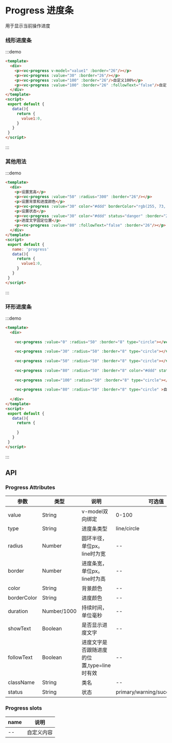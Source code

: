 <!-- Created by 337547038 on 2019/8/6 0006. -->
# Progress 进度条
用于显示当前操作进度
 
### 线形进度条
:::demo 
```html
<template>
  <div>
    <p><vc-progress v-model="value1" :border="26"/></p>
    <p><vc-progress :value="30" :border="26"/></p>
    <p><vc-progress :value="100" :border="26"/>自定义100%</p>
    <p><vc-progress :value="100" :border="26" :followText="false"/>自定义100%</p>
  </div>
</template>
<script>
 export default {
   data(){
     return {
       value1:0,
     }
   }
 }
</script>
```
:::

### 其他用法
:::demo 
```html
<template>
  <div>
    <p>设置宽高</p>
    <p><vc-progress :value="50" :radius="300" :border="26"/></p>
    <p>设置背景和进度颜色</p>
    <p><vc-progress :value="30" color="#ddd" borderColor="rgb(255, 73, 73)" :border="26"/></p>
    <p>设置状态</p>
    <p><vc-progress :value="30" color="#ddd" status="danger" :border="26"/></p>
    <p>进度文字固定位置</p>
    <p><vc-progress :value="80" :followText="false" :border="26"/></p>
  </div>
</template>
<script>
 export default {
   name: 'progress'
   data(){
     return {
       value1:0,
     }
   }
 }
</script>
```
:::

### 环形进度条
:::demo 
```html
<template>
  <div>
  
    <vc-progress :value="0" :radius="50" :border="8" type="circle"></vc-progress>
    
    <vc-progress :value="30" :radius="50" :border="8" type="circle"></vc-progress>
    
    <vc-progress :value="50" :radius="50" :border="8" type="circle"></vc-progress>
    
    <vc-progress :value="80" :radius="50" :border="8" color="#ddd" status="danger" type="circle" ></vc-progress>
    
    <vc-progress :value="100" :radius="50" :border="8" type="circle"></vc-progress>
    
    <vc-progress :value="80" :radius="50" :border="8" type="circle" >自定义</vc-progress>
    
  </div>
</template>
<script>
 export default {
   data(){
     return {
      
     }
   }
 }
</script>
```
:::

## API
### Progress Attributes
|参数|类型|说明|可选值|默认值|
|-|-|-|-|-|
|value          | String          |v-model双向绑定|0-100|0
|type           | String         |进度条类型|line/circle|line
|radius         | Number         |圆环半径，单位px。line时为宽|--|0
|border         | Number         |进度条宽，单位px。line时为高|--|0
|color          | String         |背景颜色|--|#ebeef5
|borderColor    | String         |进度颜色|--|#409eff
|duration       | Number/1000    |持续时间，单位毫秒|--|1000毫秒
|showText       | Boolean   |是否显示进度文字|--|true
|followText     | Boolean   |进度文字是否跟随进度的位置,type=line时有效|--|true
|className      | String         |类名|--|--
|status      | String         |状态|primary/warning/success/danger|primary

### Progress slots
|name|说明|
|-|-|
|--|自定义内容
